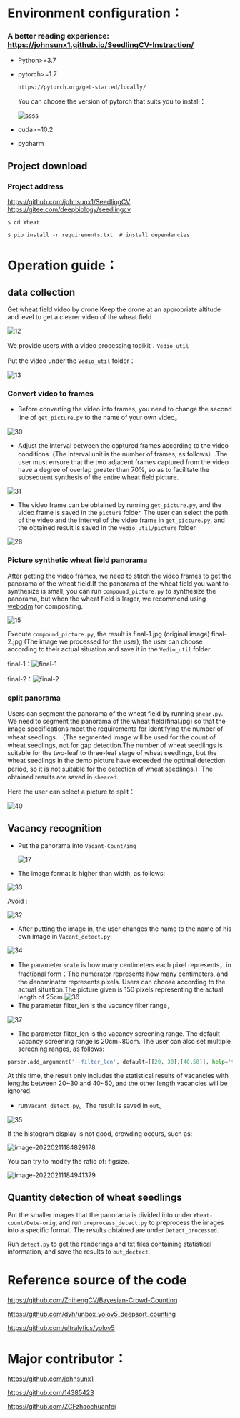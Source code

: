 # Environment configuration：

   ### A better reading experience:   https://johnsunx1.github.io/SeedlingCV-Instraction/
   


- Python>=3.7 

- pytorch>=1.7

  `https://pytorch.org/get-started/locally/ `

  You can choose the version of pytorch that suits you to install：

  ![ssss](Quickstart.assets/ssss.png)

- cuda>=10.2

- pycharm

## Project download

### Project address      
https://github.com/johnsunx1/SeedlingCV     
https://gitee.com/deepbiology/seedlingcv

`$ cd Wheat`

`$ pip install -r requirements.txt  # install dependencies` 

# Operation guide：

## data collection

Get wheat field video by drone.Keep the drone at an appropriate altitude and level to get a clearer video of the wheat field

![12](Quickstart.assets/12.png)

We provide users with a video processing toolkit：`Vedio_util`

Put the video under the `Vedio_util` folder：

![13](Quickstart.assets/13.png)

### Convert video to frames

* Before converting the video into frames, you need to change the second line of `get_picture.py` to the name of your own video。

![30](Quickstart.assets/30.png)



* Adjust the interval between the captured frames according to the video conditions（The interval unit is the number of frames, as follows）.The user must ensure that the two adjacent frames captured from the video have a degree of overlap greater than 70%, so as to facilitate the subsequent synthesis of the entire wheat field picture.

![31](Quickstart.assets/31.png)

* The video frame can be obtained by running `get_picture.py`, and the video frame is saved in the `picture` folder. The user can select the path of the video and the interval of the video frame in `get_picture.py`, and the obtained result is saved in the `vedio_util/picture` folder.

![28](Quickstart.assets/28-1644926599348.png)

###  Picture synthetic wheat field panorama

After getting the video frames, we need to stitch the video frames to get the panorama of the wheat field.If the panorama of the wheat field you want to synthesize is small, you can run `compound_picture.py` to synthesize the panorama, but when the wheat field is larger, we recommend using [webodm](https://github.com/OpenDroneMap/WebODM) for compositing.

![15](Quickstart.assets/15.png)

Execute `compound_picture.py`, the result is final-1.jpg (original image) final-2.jpg (The image we processed for the user), the user can choose according to their actual situation and save it in the `Vedio_util` folder:

final-1：![final-1](Quickstart.assets/final-1.png)

final-2：![final-2](Quickstart.assets/final-2.png)

###  split panorama

Users can segment the panorama of the wheat field by running `shear.py`. We need to segment the panorama of the wheat field(final.jpg) so that the image specifications meet the requirements for identifying the number of wheat seedlings. （The segmented image will be used for the count of wheat seedlings, not for gap detection.The number of wheat seedlings is suitable for the two-leaf to three-leaf stage of wheat seedlings, but the wheat seedlings in the demo picture have exceeded the optimal detection period, so it is not suitable for the detection of wheat seedlings.）The obtained results are saved in `sheared`.

Here the user can select a picture to split：

![40](Quickstart.assets/40.png)

## Vacancy recognition

* Put the panorama into `Vacant-Count/img`

  ![17](Quickstart.assets/17.png)

* The image format is higher than width, as follows:

![33](Quickstart.assets/33.png)

Avoid :

![32](Quickstart.assets/32.png)

* After putting the image in, the user changes the name to the name of his own image in `Vacant_detect.py`:

![34](Quickstart.assets/34.png)

* The parameter `scale` is how many centimeters each pixel represents，in fractional form：The numerator represents how many centimeters, and the denominator represents pixels. Users can choose according to the actual situation.The picture given is 150 pixels representing the actual length of 25cm.![36](Quickstart.assets/36.png)
* The parameter filter_len is the vacancy filter range，

![37](Quickstart.assets/37.png)

* The parameter filter_len is the vacancy screening range. The default vacancy screening range is 20cm~80cm. The user can also set multiple screening ranges, as follows:

```python
parser.add_argument('--filter_len', default=[[20, 30],[40,50]], help='the interval of len to filter')
```

   At this time, the result only includes the statistical results of vacancies with lengths between 20~30 and 40~50, and the other length vacancies will be ignored.

* run`Vacant_detect.py`。The result is saved in `out`。

![35](Quickstart.assets/35.png)

If the histogram display is not good, crowding occurs, such as:

![image-20220211184829178](Quickstart.assets/image-20220211184829178.png)

You can try to modify the ratio of: figsize.

![image-20220211184941379](Quickstart.assets/image-20220211184941379.png)

## Quantity detection of wheat seedlings

Put the smaller images that the panorama is divided into under `Wheat-count/Dete-orig`, and run `preprocess_detect.py` to preprocess the images into a specific format. The results obtained are under `Detect_processed`.

Run `detect.py` to get the renderings and txt files containing statistical information, and save the results to `out_dectect`.

# Reference source of the code

https://github.com/ZhihengCV/Bayesian-Crowd-Counting

https://github.com/dyh/unbox_yolov5_deepsort_counting

https://github.com/ultralytics/yolov5 

# Major contributor：

https://github.com/johnsunx1

https://github.com/14385423

https://github.com/ZCFzhaochuanfei


